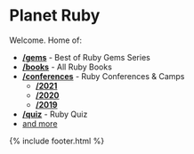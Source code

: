 # Planet Ruby


Welcome.  Home of:

- [**/gems**](/gems) - Best of Ruby Gems Series
- [**/books**](/books) - All Ruby Books
- [**/conferences**](/conferences) - Ruby Conferences & Camps
    - [**/2021**](/conferences/2021)
    - [**/2020**](/conferences/2020)
    - [**/2019**](/conferences/2019)
- [**/quiz**](/quiz) - Ruby Quiz
- [and more](https://github.com/planetruby)



{% include footer.html %}




